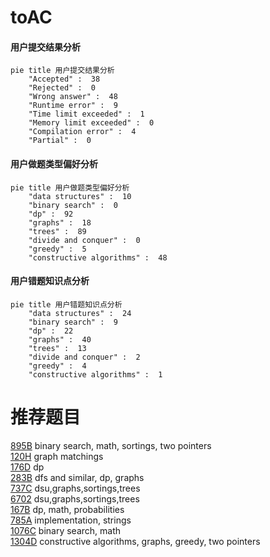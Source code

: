 # toAC

<!-- tabs:start -->



#### **用户提交结果分析**

```mermaid
pie title 用户提交结果分析
    "Accepted" :  38
    "Rejected" :  0
    "Wrong answer" :  48
    "Runtime error" :  9
    "Time limit exceeded" :  1
    "Memory limit exceeded" :  0
    "Compilation error" :  4
    "Partial" :  0
```

#### **用户做题类型偏好分析**

```mermaid
pie title 用户做题类型偏好分析
    "data structures" :  10
    "binary search" :  0
    "dp" :  92
    "graphs" :  18
    "trees" :  89
    "divide and conquer" :  0
    "greedy" :  5
    "constructive algorithms" :  48
```
#### **用户错题知识点分析**

```mermaid
pie title 用户错题知识点分析
    "data structures" :  24
    "binary search" :  9
    "dp" :  22
    "graphs" :  40
    "trees" :  13
    "divide and conquer" :  2
    "greedy" :  4
    "constructive algorithms" :  1
```



<!-- tabs:end -->
# 推荐题目
[895B](https://codeforces.com/contest/895/problem/B)		binary search,
                        math,
                        sortings,
                        two pointers		  
[120H](https://codeforces.com/contest/120/problem/H)		graph matchings		  
[176D](https://codeforces.com/contest/176/problem/D)		dp		  
[283B](https://codeforces.com/contest/283/problem/B)		dfs and similar,
                        dp,
                        graphs		  
[737C](https://codeforces.com/contest/737/problem/C)		dsu,graphs,sortings,trees		  
[6702](https://codeforces.com/contest/670/problem/2)		dsu,graphs,sortings,trees		  
[167B](https://codeforces.com/contest/167/problem/B)		dp,
                        math,
                        probabilities		  
[785A](https://codeforces.com/contest/785/problem/A)		implementation,
                        strings		  
[1076C](https://codeforces.com/contest/1076/problem/C)		binary search,
                        math		  
[1304D](https://codeforces.com/contest/1304/problem/D)		constructive algorithms,
                        graphs,
                        greedy,
                        two pointers		  
